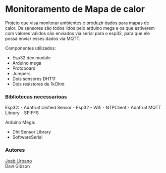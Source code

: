 # Monitoramento de Mapa de calor
Projeto que visa monitorar ambientes e produzir dados para mapas de calor. Os sensores são todos lidos pelo arduino mega e os que estiverem com valores validos são enviados via serial para o esp32, para que ele possa enviar esses dados via MQTT.

Componentes utilizados:
- Esp32 dev module
- Arduino mega
- Protoboard
- Jumpers
- Dois sensores DHT11
- Dois resistores de 1kOhm

<h3>Bibliotecas necessarioas</h3>
Esp32:
- Adafruit Unified Sensor
- Esp32
- Wifi
- NTPClient
- Adafruit MQTT Library
- SPIFFS

Arduino Mega:
- Dht Sensor Library
- SoftwareSerial

<h3>Autores</h3>
<a href="https://github.com/JoabUrbano">Joab Urbano</a><br>
Davi Gibson